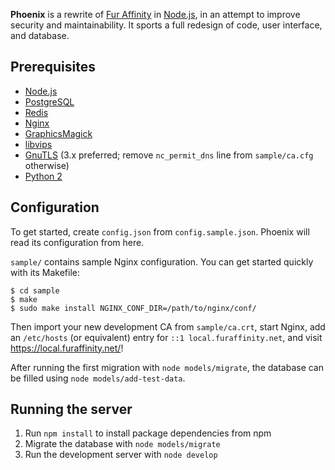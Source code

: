 **Phoenix** is a rewrite of [Fur Affinity] in [Node.js],
in an attempt to improve security and maintainability. It sports a full
redesign of code, user interface, and database.


## Prerequisites

 - [Node.js]
 - [PostgreSQL]
 - [Redis]
 - [Nginx]
 - [GraphicsMagick]
 - [libvips]
 - [GnuTLS]
   \(3.x preferred; remove `nc_permit_dns` line from `sample/ca.cfg` otherwise)
 - [Python 2]


## Configuration

To get started, create `config.json` from `config.sample.json`.
Phoenix will read its configuration from here.

`sample/` contains sample Nginx configuration. You can get started quickly
with its Makefile:

```shell
$ cd sample
$ make
$ sudo make install NGINX_CONF_DIR=/path/to/nginx/conf/
```

Then import your new development CA from `sample/ca.crt`, start Nginx,
add an `/etc/hosts` (or equivalent) entry for `::1 local.furaffinity.net`,
and visit <https://local.furaffinity.net/>!

After running the first migration with `node models/migrate`,
the database can be filled using `node models/add-test-data`.


## Running the server

1. Run `npm install` to install package dependencies from npm
2. Migrate the database with `node models/migrate`
3. Run the development server with `node develop`

  [Fur Affinity]: https://www.furaffinity.net/
  [Node.js]: http://nodejs.org/
  [PostgreSQL]: http://www.postgresql.org/
  [Redis]: http://redis.io/
  [Nginx]: http://nginx.org/
  [GraphicsMagick]: http://www.graphicsmagick.org/
  [libvips]: https://github.com/jcupitt/libvips
  [GnuTLS]: http://www.gnutls.org/
  [Python 2]: https://www.python.org/
